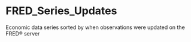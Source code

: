 # FRED_Series_Updates
Economic data series sorted by when observations were updated on the FRED® server
